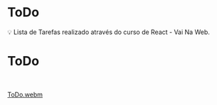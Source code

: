 # ToDo

💡 Lista de Tarefas realizado através do curso de React - Vai Na Web.
<h1>ToDo</h1>
<br>


[ToDo.webm](https://user-images.githubusercontent.com/100879182/188288412-7f9a3f8f-e98c-4b88-a188-8ac1f324ac80.webm)
